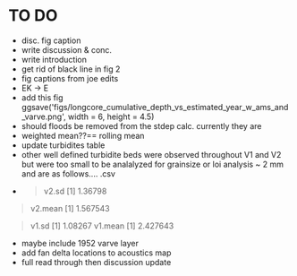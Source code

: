 # TO DO
  - disc. fig caption
  - write discussion & conc.
  - write introduction 
  - get rid of black line in fig 2
  - fig captions from joe edits
  - EK -> E
  - add this fig ggsave('figs/longcore_cumulative_depth_vs_estimated_year_w_ams_and_varve.png', width = 6, height = 4.5)
  - should floods be removed from the stdep calc. currently they are
  - weighted mean??== rolling mean 
  - update turbidites table 
  - other well defined turbidite beds were observed throughout V1 and V2 but were too small to be analalyzed for grainsize or loi analysis ~ 2 mm and are as follows.... .csv
  - > v2.sd
[1] 1.36798
> v2.mean
[1] 1.567543

> v1.sd
[1] 1.08267
> v1.mean
[1] 2.427643

- maybe include 1952 varve layer 
- add fan delta locations to acoustics map
- full read through then discussion update


